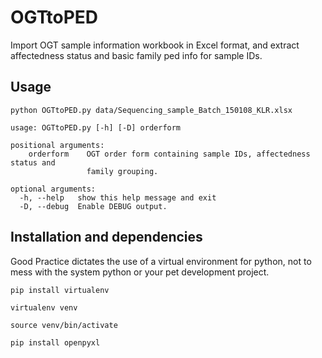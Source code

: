 OGTtoPED
========

Import OGT sample information workbook in Excel format, and extract affectedness status and basic family ped info for sample IDs.

Usage
-----

`python OGTtoPED.py data/Sequencing_sample_Batch_150108_KLR.xlsx`


    usage: OGTtoPED.py [-h] [-D] orderform

    positional arguments:
        orderform    OGT order form containing sample IDs, affectedness status and
                     family grouping.
    
    optional arguments:
      -h, --help   show this help message and exit
      -D, --debug  Enable DEBUG output.



Installation and dependencies
-----------------------------

Good Practice dictates the use of a virtual environment for python, not to mess with the system python or your pet development project.

`pip install virtualenv`

`virtualenv venv`

`source venv/bin/activate`

`pip install openpyxl`

